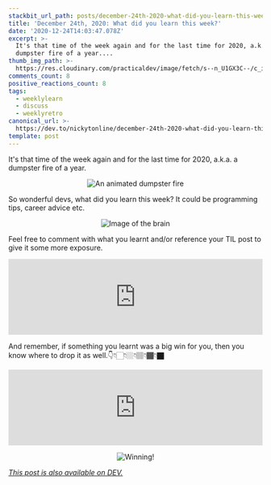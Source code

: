 ```yaml
---
stackbit_url_path: posts/december-24th-2020-what-did-you-learn-this-week-j5e
title: 'December 24th, 2020: What did you learn this week?'
date: '2020-12-24T14:03:47.078Z'
excerpt: >-
  It's that time of the week again and for the last time for 2020, a.k.a. a
  dumpster fire of a year....
thumb_img_path: >-
  https://res.cloudinary.com/practicaldev/image/fetch/s--n_U1GX3C--/c_imagga_scale,f_auto,fl_progressive,h_420,q_auto,w_1000/https://dev-to-uploads.s3.amazonaws.com/i/m1bds3wawofm5fhrqi3t.png
comments_count: 8
positive_reactions_count: 8
tags:
  - weeklylearn
  - discuss
  - weeklyretro
canonical_url: >-
  https://dev.to/nickytonline/december-24th-2020-what-did-you-learn-this-week-j5e
template: post
---
```

It's that time of the week again and for the last time for 2020, a.k.a. a dumpster fire of a year.

<center>

![An animated dumpster fire](https://media.giphy.com/media/Jrl4FlTaymFFbNiwU5/giphy.gif)
</center>

So wonderful devs, what did you learn this week? It could be programming tips, career advice etc.

<center>

![Image of the brain](https://media.giphy.com/media/ojmB7lOn3VUU8/giphy.gif)
</center>

Feel free to comment with what you learnt and/or reference your TIL post to give it some more exposure.


<iframe class="liquidTag" src="https://dev.to/embed/tag?args=todayilearned" style="border: 0; width: 100%;"></iframe>


And remember, if something you learnt was a big win for you, then you know where to drop it as well.👇👇🏻👇🏼👇🏽👇🏾👇🏿


<iframe class="liquidTag" src="https://dev.to/embed/link?args=https%3A%2F%2Fdev.to%2Fdevteam%2Fwhat-was-your-win-this-week-2d30" style="border: 0; width: 100%;"></iframe>


<center>

![Winning!](https://media.giphy.com/media/3ohryhNgUwwZyxgktq/giphy.gif)
</center>

*[This post is also available on DEV.](https://dev.to/nickytonline/december-24th-2020-what-did-you-learn-this-week-j5e)*


<script>
const parent = document.getElementsByTagName('head')[0];
const script = document.createElement('script');
script.type = 'text/javascript';
script.src = 'https://cdnjs.cloudflare.com/ajax/libs/iframe-resizer/4.1.1/iframeResizer.min.js';
script.charset = 'utf-8';
script.onload = function() {
    window.iFrameResize({}, '.liquidTag');
};
parent.appendChild(script);
</script>    
